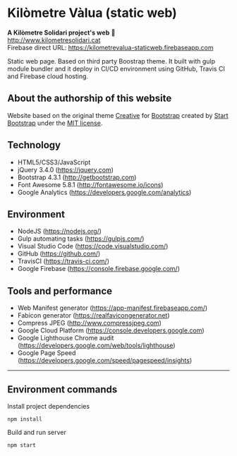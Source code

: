 # Kilòmetre Vàlua (static web)
**A Kilòmetre Solidari project's web** :rocket:  
http://www.kilometresolidari.cat  
Firebase direct URL: https://kilometrevalua-staticweb.firebaseapp.com

Static web page. Based on third party Boostrap theme. It built with gulp module bundler and it deploy in CI/CD environment using GitHub, Travis CI and Firebase cloud hosting.

## About the authorship of this website
Website based on the original theme [Creative](http://startbootstrap.com/template-overviews/creative/) for [Bootstrap](http://getbootstrap.com/) created by [Start Bootstrap](http://startbootstrap.com/) under the [MIT license](https://github.com/BlackrockDigital/startbootstrap-creative/blob/master/LICENSE).

## Technology
- HTML5/CSS3/JavaScript
- jQuery 3.4.0 (https://jquery.com)
- Bootstrap 4.3.1 (http://getbootstrap.com)
- Font Awesome 5.8.1 (http://fontawesome.io/icons)
- Google Analytics (https://developers.google.com/analytics)

## Environment
- NodeJS (https://nodejs.org/)
- Gulp automating tasks (https://gulpjs.com/)
- Visual Studio Code (https://code.visualstudio.com/)
- GitHub (https://github.com/)
- TravisCI (https://travis-ci.com/)
- Google Firebase (https://console.firebase.google.com/)

## Tools and performance
- Web Manifest generator (https://app-manifest.firebaseapp.com/)
- Fabicon generator (https://realfavicongenerator.net)
- Compress JPEG (http://www.compressjpeg.com)
- Google Cloud Platform (https://console.developers.google.com)
- Google Lighthouse Chrome audit (https://developers.google.com/web/tools/lighthouse)
- Google Page Speed (https://developers.google.com/speed/pagespeed/insights)

---
## Environment commands

Install project dependencies 
```
npm install
```
Build and run server 
```
npm start
```
